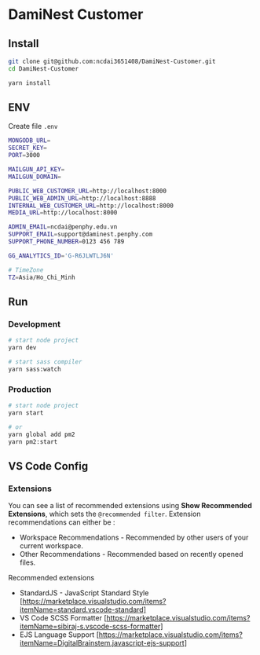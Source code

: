 # DamiNest Customer

## Install

```bash
git clone git@github.com:ncdai3651408/DamiNest-Customer.git
cd DamiNest-Customer

yarn install
```

## ENV

Create file `.env`

```bash
MONGODB_URL=
SECRET_KEY=
PORT=3000

MAILGUN_API_KEY=
MAILGUN_DOMAIN=

PUBLIC_WEB_CUSTOMER_URL=http://localhost:8000
PUBLIC_WEB_ADMIN_URL=http://localhost:8888
INTERNAL_WEB_CUSTOMER_URL=http://localhost:8000
MEDIA_URL=http://localhost:8000

ADMIN_EMAIL=ncdai@penphy.edu.vn
SUPPORT_EMAIL=support@daminest.penphy.com
SUPPORT_PHONE_NUMBER=0123 456 789

GG_ANALYTICS_ID='G-R6JLWTLJ6N'

# TimeZone
TZ=Asia/Ho_Chi_Minh
```

## Run

### Development

```bash
# start node project
yarn dev

# start sass compiler
yarn sass:watch
```

### Production

```bash
# start node project
yarn start

# or
yarn global add pm2
yarn pm2:start
```

## VS Code Config

### Extensions

You can see a list of recommended extensions using **Show Recommended Extensions**, which sets the `@recommended filter`. Extension recommendations can either be :

- Workspace Recommendations - Recommended by other users of your current workspace.
- Other Recommendations - Recommended based on recently opened files.

Recommended extensions

- StandardJS - JavaScript Standard Style [https://marketplace.visualstudio.com/items?itemName=standard.vscode-standard]
- VS Code SCSS Formatter [https://marketplace.visualstudio.com/items?itemName=sibiraj-s.vscode-scss-formatter]
- EJS Language Support [https://marketplace.visualstudio.com/items?itemName=DigitalBrainstem.javascript-ejs-support]